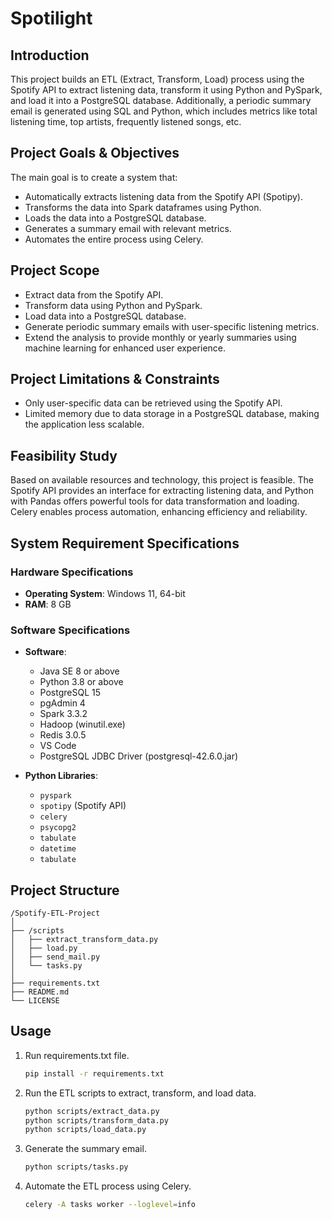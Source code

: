 # Spotilight

## Introduction
This project builds an ETL (Extract, Transform, Load) process using the Spotify API to extract listening data, transform it using Python and PySpark, and load it into a PostgreSQL database. Additionally, a periodic summary email is generated using SQL and Python, which includes metrics like total listening time, top artists, frequently listened songs, etc.

## Project Goals & Objectives
The main goal is to create a system that:
- Automatically extracts listening data from the Spotify API (Spotipy).
- Transforms the data into Spark dataframes using Python.
- Loads the data into a PostgreSQL database.
- Generates a summary email with relevant metrics.
- Automates the entire process using Celery.

## Project Scope
- Extract data from the Spotify API.
- Transform data using Python and PySpark.
- Load data into a PostgreSQL database.
- Generate periodic summary emails with user-specific listening metrics.
- Extend the analysis to provide monthly or yearly summaries using machine learning for enhanced user experience.

## Project Limitations & Constraints
- Only user-specific data can be retrieved using the Spotify API.
- Limited memory due to data storage in a PostgreSQL database, making the application less scalable.

## Feasibility Study
Based on available resources and technology, this project is feasible. The Spotify API provides an interface for extracting listening data, and Python with Pandas offers powerful tools for data transformation and loading. Celery enables process automation, enhancing efficiency and reliability.

## System Requirement Specifications

### Hardware Specifications
- **Operating System**: Windows 11, 64-bit
- **RAM**: 8 GB

### Software Specifications
- **Software**:
  - Java SE 8 or above
  - Python 3.8 or above
  - PostgreSQL 15
  - pgAdmin 4
  - Spark 3.3.2
  - Hadoop (winutil.exe)
  - Redis 3.0.5
  - VS Code
  - PostgreSQL JDBC Driver (postgresql-42.6.0.jar)

- **Python Libraries**:
  - `pyspark`
  - `spotipy` (Spotify API)
  - `celery`
  - `psycopg2`
  - `tabulate`
  - `datetime`
  - `tabulate`

## Project Structure

```
/Spotify-ETL-Project
│
├── /scripts
│   ├── extract_transform_data.py
│   ├── load.py
│   ├── send_mail.py
│   └── tasks.py
│
├── requirements.txt
├── README.md
└── LICENSE
```

## Usage

1. Run requirements.txt file.
   ```bash
   pip install -r requirements.txt
   ```
2. Run the ETL scripts to extract, transform, and load data.
    ```bash
    python scripts/extract_data.py
    python scripts/transform_data.py
    python scripts/load_data.py
    ```
3. Generate the summary email.
    ```bash
    python scripts/tasks.py
    ```
4. Automate the ETL process using Celery.
    ```bash
    celery -A tasks worker --loglevel=info
    ```
